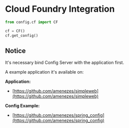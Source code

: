 # Cloud Foundry Integration

````python
from config.cf import CF

cf = CF()
cf.get_config()
````

## Notice

It's necessary bind Config Server with the application first.

A example application it's available on:  

**Application:**  
- [https://github.com/amenezes/simpleweb](https://github.com/amenezes/simpleweb)  

**Config Example:**  
- [https://github.com/amenezes/spring_config](https://github.com/amenezes/spring_config)
